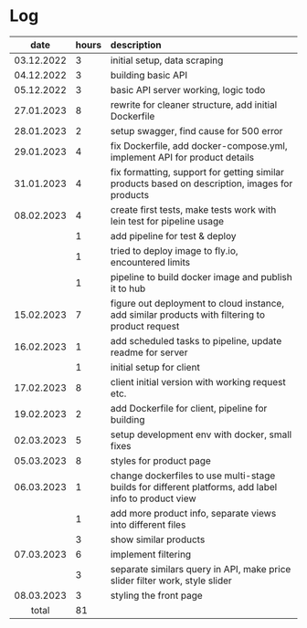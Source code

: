# Log

| date      | hours | description  |
| :--------:|:------| :-----|
| 03.12.2022 | 3     | initial setup, data scraping |
| 04.12.2022 | 3     | building basic API |
| 05.12.2022 | 3     | basic API server working, logic todo |
| 27.01.2023 | 8     | rewrite for cleaner structure, add initial Dockerfile |
| 28.01.2023 | 2     | setup swagger, find cause for 500 error |
| 29.01.2023 | 4     | fix Dockerfile, add docker-compose.yml, implement API for product details |
| 31.01.2023 | 4     | fix formatting, support for getting similar products based on description, images for products |
| 08.02.2023 | 4     | create first tests, make tests work with lein test for pipeline usage |
|            | 1     | add pipeline for test & deploy |
|            | 1     | tried to deploy image to fly.io, encountered limits |
|            | 1     | pipeline to build docker image and publish it to hub |
| 15.02.2023 | 7     | figure out deployment to cloud instance, add similar products with filtering to product request |
| 16.02.2023 | 1     | add scheduled tasks to pipeline, update readme for server |
|            | 1     | initial setup for client |
| 17.02.2023 | 8     | client initial version with working request etc. |
| 19.02.2023 | 2     | add Dockerfile for client, pipeline for building |
| 02.03.2023 | 5     | setup development env with docker, small fixes |
| 05.03.2023 | 8     | styles for product page |
| 06.03.2023 | 1     | change dockerfiles to use multi-stage builds for different platforms, add label info to product view |
|            | 1     | add more product info, separate views into different files |
|            | 3     | show similar products |
| 07.03.2023 | 6     | implement filtering |
|            | 3     | separate similars query in API, make price slider filter work, style slider |
| 08.03.2023 | 3     | styling the front page |
| total      | 81    | | 